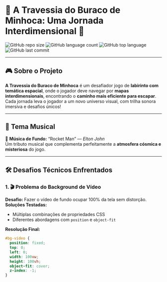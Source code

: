 # 🚀 A Travessia do Buraco de Minhoca: Uma Jornada Interdimensional 🌌

![GitHub repo size](https://img.shields.io/github/repo-size/luizfxdev/a-travessia-do-buraco-de-minhoca?style=for-the-badge&color=blueviolet)
![GitHub language count](https://img.shields.io/github/languages/count/luizfxdev/a-travessia-do-buraco-de-minhoca?style=for-the-badge&color=brightgreen)
![GitHub top language](https://img.shields.io/github/languages/top/luizfxdev/a-travessia-do-buraco-de-minhoca?style=for-the-badge&color=orange)
![GitHub last commit](https://img.shields.io/github/last-commit/luizfxdev/a-travessia-do-buraco-de-minhoca?style=for-the-badge&color=ff69b4)

---

## 🎮 Sobre o Projeto

**A Travessia do Buraco de Minhoca** é um desafiador jogo de **labirinto com temática espacial**, onde o jogador deve navegar por **mapas interdimensionais**, encontrando o **caminho mais eficiente para escapar**.  
Cada jornada leva o jogador a um novo universo visual, com trilha sonora imersiva e desafios únicos!

---

## 🌠 Tema Musical

🎵 **Música de Fundo:** “Rocket Man” — *Elton John*  
Um tributo musical que complementa perfeitamente a **atmosfera cósmica e misteriosa** do jogo.

---

## 🛠️ Desafios Técnicos Enfrentados

### 1. 🎬 Problema do Background de Vídeo
**Desafio:** Fazer o vídeo de fundo ocupar 100% da tela sem distorção.  
**Soluções Testadas:**  
- Múltiplas combinações de propriedades CSS  
- Diferentes abordagens com `position` e `object-fit`  

**Resolução Final:**
```css
#bg-video {
  position: fixed;
  top: 0;
  left: 0;
  width: 100vw;
  height: 100vh;
  object-fit: cover;
  z-index: -1;
}

